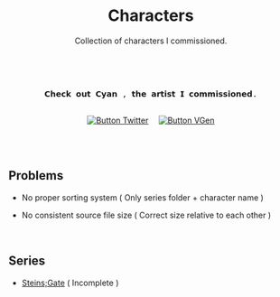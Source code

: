 
<div align = center>

# Characters

Collection of characters I commissioned.

</div>

<br>
<br>

<div align = center>

<kbd> <br> 𝗖𝗵𝗲𝗰𝗸 𝗼𝘂𝘁 <b> 𝗖𝘆𝗮𝗻 </b>, 𝘁𝗵𝗲 𝗮𝗿𝘁𝗶𝘀𝘁 𝗜 𝗰𝗼𝗺𝗺𝗶𝘀𝘀𝗶𝗼𝗻𝗲𝗱. <br> </kbd>

[![Button Twitter]][Twitter]  
[![Button VGen]][VGen]

</div>

<br>
<br>

## Problems

-   No proper sorting system
    ( Only series folder + character name )

-   No consistent source file size
    ( Correct size relative to each other )

<br>

## Series

-  [Steins;Gate] ( Incomplete )

<br>



[Steins;Gate]: https://github.com/NiniNoChibi/Characters/tree/main/Characters/STEINS%3BGATE

[Twitter]: https://twitter.com/Cyanlahumana
[VGen]: https://vgen.co/Cyanlafurra

[Button Twitter]: https://img.shields.io/badge/Cyanlahumana-1D9BF0?style=for-the-badge&logoColor=white&logo=Twitter
[Button VGen]: https://img.shields.io/badge/VGen%20--%20%40Cyanlafurra-86b81b?style=for-the-badge
